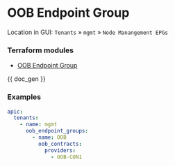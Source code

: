 # OOB Endpoint Group

Location in GUI:
`Tenants` » `mgmt` » `Node Manangement EPGs`

### Terraform modules

* [OOB Endpoint Group](https://registry.terraform.io/modules/netascode/oob-endpoint-group/aci/latest)

{{ doc_gen }}

### Examples

```yaml
apic:
  tenants:
    - name: mgmt
      oob_endpoint_groups:
        - name: OOB
          oob_contracts:
            providers:
              - OOB-CON1
```
